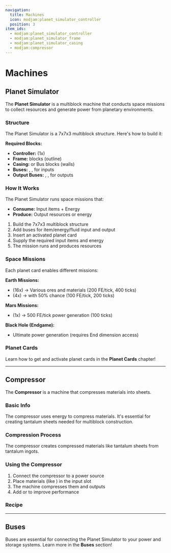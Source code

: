 ```yaml
---
navigation:
  title: Machines
  icon: modjam:planet_simulator_controller
  position: 3
item_ids:
  - modjam:planet_simulator_controller
  - modjam:planet_simulator_frame
  - modjam:planet_simulator_casing
  - modjam:compressor
---
```


# Machines

## Planet Simulator

The **Planet Simulator** is a multiblock machine that conducts space missions to collect resources and generate power from planetary environments.

### Structure

The Planet Simulator is a 7x7x3 multiblock structure. Here's how to build it:

<GameScene zoom="3" interactive={true} fullWidth={true}>
  <MultiblockShape multiblock="modjam:planet_simulator" formed={true} unformed={true} direction="west"> </MultiblockShape>
</GameScene>

**Required Blocks:**
- **Controller:** <ItemLink id="modjam:planet_simulator_controller" /> (1x)
- **Frame:** <ItemLink id="modjam:planet_simulator_frame" /> blocks (outline)
- **Casing:** <ItemLink id="modjam:planet_simulator_casing" /> or Bus blocks (walls)
- **Buses:** <ItemLink id="modjam:energy_input_bus" />, <ItemLink id="modjam:item_input_bus" />, <ItemLink id="modjam:fluid_input_bus" /> for inputs
- **Output Buses:** <ItemLink id="modjam:energy_output_bus" />, <ItemLink id="modjam:item_output_bus" />, <ItemLink id="modjam:fluid_output_bus" /> for outputs

### How It Works

The Planet Simulator runs space missions that:
- **Consume:** Input items + Energy
- **Produce:** Output resources or energy

1. Build the 7x7x3 multiblock structure
2. Add buses for item/energy/fluid input and output
3. Insert an activated planet card
4. Supply the required input items and energy
5. The mission runs and produces resources

### Space Missions

Each planet card enables different missions:

**Earth Missions:**
- <ItemLink id="minecraft:stone" /> (16x) → Various ores and materials (200 FE/tick, 400 ticks)
- <ItemLink id="minecraft:coal" /> (4x) → <ItemLink id="minecraft:diamond" /> with 50% chance (100 FE/tick, 200 ticks)

**Mars Missions:**
- <ItemLink id="minecraft:redstone" /> (1x) → 500 FE/tick power generation (100 ticks)

**Black Hole (Endgame):**
- Ultimate power generation (requires End dimension access)

### Planet Cards

Learn how to get and activate planet cards in the **Planet Cards** chapter!

<ItemImage id="modjam:planet_card" />

---

## Compressor

The **Compressor** is a machine that compresses materials into sheets.

### Basic Info

<ItemImage id="modjam:compressor" />

The compressor uses energy to compress materials. It's essential for creating tantalum sheets needed for multiblock construction.

### Compression Process

<ItemImage id="modjam:tantalum_sheet" scale="1.5" />

The compressor creates compressed materials like tantalum sheets from tantalum ingots.

### Using the Compressor

1. Connect the compressor to a power source
2. Place materials (like <ItemLink id="modjam:tantalum_ingot" />) in the input slot
3. The machine compresses them and outputs <ItemLink id="modjam:tantalum_sheet" />
4. Add <ItemLink id="modjam:upgrade_speed" /> or <ItemLink id="modjam:upgrade_energy" /> to improve performance

### Recipe

<Recipe id="modjam:tantalum_plate_compressing" />

---

## Buses

Buses are essential for connecting the Planet Simulator to your power and storage systems. Learn more in the **Buses** section!
